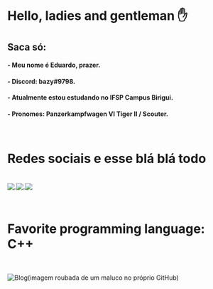 <h1>Hello, ladies and gentleman ✋</h1>
<h2> Saca só:</h2>
<h4>- Meu nome é Eduardo, prazer.</h4>
<h4>- Discord: bazy#9798.</h4>
<h4>- Atualmente estou estudando no IFSP Campus Birigui.</h4>
<h4>- Pronomes: Panzerkampfwagen VI Tiger II / Scouter.</h4>
<p> </p>

<h1>Redes sociais e esse blá blá todo</h1>
<div style="display: inline-block"><br>
    <a href="https://steamcommunity.com/id/topperson">
        <img align="center" src="https://img.shields.io/badge/Steam-000000?style=for-the-badge&logo=steam&logoColor=white"/>
    </a> 
    <a href="https://www.twitch.tv/polenstadtchen">
        <img align="center" src="https://img.shields.io/badge/Twitch-9146FF?style=for-the-badge&logo=twitch&logoColor=white"/>
    </a> 
    <a href="https://soundcloud.com/n4xsu">
        <img align="center" src="https://img.shields.io/badge/SoundCloud-FF3300?style=for-the-badge&logo=soundcloud&logoColor=white"/>
    </a>
</div>
<p> </p>

<h1>Favorite programming language: C++</h1><br>

 ![Blog](https://pbs.twimg.com/media/FJFn8cFXsAELk6_?format=jpg&name=medium)(imagem roubada de um maluco no próprio GitHub)
